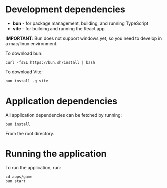 # Development dependencies

* **bun** - for package management, building, and running TypeScript
* **vite** - for building and running the React app

**IMPORTANT**: Bun does not support windows yet, so you need to develop in a mac/linux environment. 

To download bun:
```
curl -fsSL https://bun.sh/install | bash
```

To download Vite:
```
bun install -g vite
```

# Application dependencies

All application dependencies can be fetched by running:
```
bun install
```
From the root directory.

# Running the application

To run the application, run:
```
cd apps/game
bun start
```
